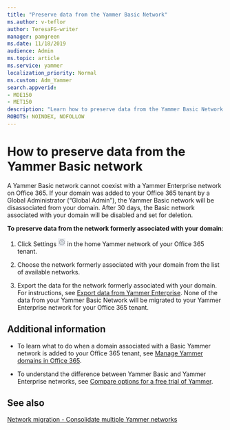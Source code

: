 ```yaml
---
title: "Preserve data from the Yammer Basic Network"
ms.author: v-teflor
author: TeresaFG-writer
manager: pamgreen
ms.date: 11/18/2019
audience: Admin
ms.topic: article
ms.service: yammer
localization_priority: Normal
ms.custom: Adm_Yammer
search.appverid: 
- MOE150
- MET150
description: "Learn how to preserve data from the Yammer Basic Network."
ROBOTS: NOINDEX, NOFOLLOW 
---
```


# How to preserve data from the Yammer Basic network

A Yammer Basic network cannot coexist with a Yammer Enterprise network on Office 365. If your domain was added to your Office 365 tenant by a Global Administrator (“Global Admin”), the Yammer Basic network will be disassociated from your domain. After 30 days, the Basic network associated with your domain will be disabled and set for deletion.

**To preserve data from the network formerly associated with your domain**:

1. Click Settings ![Yammer settings icon](../media/9704ce70-56ce-43f7-96c6-f253b0413d40.png) in the home Yammer network of your Office 365 tenant.

2. Choose the network formerly associated with your domain from the list of available networks.

3. Export the data for the network formerly associated with your domain. For instructions, see [Export data from Yammer Enterprise](../manage-security-and-compliance/export-yammer-enterprise-data.md). None of the data from your Yammer Basic Network will be migrated to your Yammer Enterprise network for your Office 365 tenant.

## Additional information

- To learn what to do when a domain associated with a Basic Yammer network is added to your Office 365 tenant, see [Manage Yammer domains in Office 365](manage-yammer-domains.md).

- To understand the difference between Yammer Basic and Yammer Enterprise networks, see [Compare options for a free trial of Yammer](../get-started-with-yammer/compare-options-for-a-free-trial.md).

## See also

[Network migration - Consolidate multiple Yammer networks](consolidate-multiple-yammer-networks.md)
